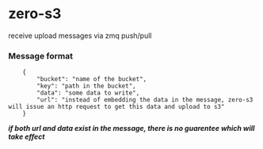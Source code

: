 # zero-s3

receive upload messages via zmq push/pull

### Message format
```
	{
		"bucket": "name of the bucket",
		"key": "path in the bucket",
		"data": "some data to write",
		"url": "instead of embedding the data in the message, zero-s3 will issue an http request to get this data and upload to s3"
	}
```
***if both url and data exist in the message, there is no guarentee which will take effect***